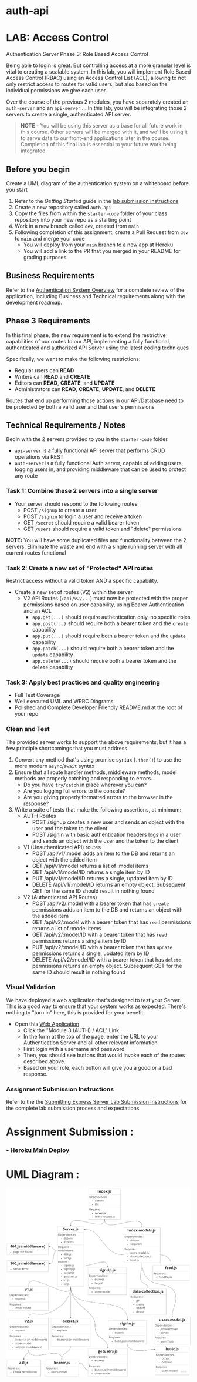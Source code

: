 # auth-api

# LAB: Access Control

Authentication Server Phase 3: Role Based Access Control

Being able to login is great. But controlling access at a more granular level is vital to creating a scalable system. In this lab, you will implement Role Based Access Control (RBAC) using an Access Control List (ACL), allowing to not only restrict access to routes for valid users, but also based on the individual permissions we give each user.

Over the course of the previous 2 modules, you have separately created an `auth-server` and an `api-server` ... In this lab, you will be integrating those 2 servers to create a single, authenticated API server.

> **NOTE** - You will be using this server as a base for all future work in this course. Other servers will be merged with it, and we'll be using it to serve data to our front-end applications later in the course. Completion of this final lab is essential to your future work being integrated

## Before you begin

Create a UML diagram of the authentication system on a whiteboard before you start

1. Refer to the _Getting Started_ guide in the [lab submission instructions](../../../reference/submission-instructions/labs/README.md)
1. Create a new repository called `auth-api`
1. Copy the files from within the `starter-code` folder of your class repository into your new repo as a starting point
1. Work in a new branch called `dev`, created from `main`
1. Following completion of this assignment, create a Pull Request from `dev` to `main` and merge your code
   - You will deploy from your `main` branch to a new app at Heroku
   - You will add a link to the PR that you merged in your README for grading purposes

## Business Requirements

Refer to the [Authentication System Overview](../../apps-and-libraries/auth-server/README.md) for a complete review of the application, including Business and Technical requirements along with the development roadmap.

## Phase 3 Requirements

In this final phase, the new requirement is to extend the restrictive capabilities of our routes to our API, implementing a fully functional, authenticated and authorized API Server using the latest coding techniques

Specifically, we want to make the following restrictions:

- Regular users can **READ**
- Writers can **READ** and **CREATE**
- Editors can **READ**, **CREATE**, and **UPDATE**
- Administrators can **READ**, **CREATE**, **UPDATE**, and **DELETE**

Routes that end up performing those actions in our API/Database need to be protected by both a valid user and that user's permissions

## Technical Requirements / Notes

Begin with the 2 servers provided to you in the `starter-code` folder.

- `api-server` is a fully functional API server that performs CRUD operations via REST
- `auth-server` is a fully functional Auth server, capable of adding users, logging users in, and providing middleware that can be used to protect any route

### Task 1: Combine these 2 servers into a single server

- Your server should respond to the following routes:
  - POST `/signup` to create a user
  - POST `/signin` to login a user and receive a token
  - GET `/secret` should require a valid bearer token
  - GET `/users` should require a valid token and "delete" permissions

**NOTE:** You will have some duplicated files and functionality between the 2 servers. Eliminate the waste and end with a single running server with all current routes functional

### Task 2: Create a new set of "Protected" API routes

Restrict access without a valid token AND a specific capability.

- Create a new set of routes (V2) within the server
  - V2 API Routes (`/api/v2/...`) must now be protected with the proper permissions based on user capability, using Bearer Authentication and an ACL
    - `app.get(...)` should require authentication only, no specific roles
    - `app.post(...)` should require both a bearer token and the `create` capability
    - `app.put(...)` should require both a bearer token and the `update` capability
    - `app.patch(...)` should require both a bearer token and the `update` capability
    - `app.delete(...)` should require both a bearer token and the `delete` capability

### Task 3: Apply best practices and quality engineering

- Full Test Coverage
- Well executed UML and WRRC Diagrams
- Polished and Complete Developer Friendly README.md at the root of your repo

### Clean and Test

The provided server works to support the above requirements, but it has a few principle shortcomings that you must address

1. Convert any method that's using promise syntax (`.then()`) to use the more modern `async`/`await` syntax
1. Ensure that all route handler methods, middleware methods, model methods are properly catching and responding to errors.
   - Do you have `try/catch` in place wherever you can?
   - Are you logging full errors to the console?
   - Are you giving properly formatted errors to the browser in the response?
1. Write a suite of tests that make the following assertions, at minimum:
   - AUTH Routes
     - POST /signup creates a new user and sends an object with the user and the token to the client
     - POST /signin with basic authentication headers logs in a user and sends an object with the user and the token to the client
   - V1 (Unauthenticated API) routes
     - POST /api/v1/:model adds an item to the DB and returns an object with the added item
     - GET /api/v1/:model returns a list of :model items
     - GET /api/v1/:model/ID returns a single item by ID
     - PUT /api/v1/:model/ID returns a single, updated item by ID
     - DELETE /api/v1/:model/ID returns an empty object. Subsequent GET for the same ID should result in nothing found
   - V2 (Authenticated API Routes)
     - POST /api/v2/:model with a bearer token that has `create` permissions adds an item to the DB and returns an object with the added item
     - GET /api/v2/:model with a bearer token that has `read` permissions returns a list of :model items
     - GET /api/v2/:model/ID with a bearer token that has `read` permissions returns a single item by ID
     - PUT /api/v2/:model/ID with a bearer token that has `update` permissions returns a single, updated item by ID
     - DELETE /api/v2/:model/ID with a bearer token that has `delete` permissions returns an empty object. Subsequent GET for the same ID should result in nothing found

### Visual Validation

We have deployed a web application that's designed to test your Server. This is a good way to ensure that your system works as expected. There's nothing to "turn in" here, this is provided for your benefit.

- Open this [Web Application](https://javascript-401.netlify.app/)
  - Click the "Module 3 (AUTH) / ACL" Link
  - In the form at the top of the page, enter the URL to your Authentication Server and all other relevant information
  - First login with a username and password
  - Then, you should see buttons that would invoke each of the routes described above.
  - Based on your role, each button will give you a good or a bad response.

### Assignment Submission Instructions

Refer to the the [Submitting Express Server Lab Submission Instructions](../../../reference/submission-instructions/labs/express-servers.md) for the complete lab submission process and expectations

# Assignment Submission :

### - [Heroku Main Deploy](https://sohaib-auth-api-main.herokuapp.com/)

# UML Diagram :

![UML-auth-api](./assets/UML-auth-api.jpg)
